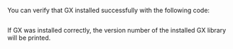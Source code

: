 
You can verify that GX installed successfully with the following code:

   ```python title="Python" name="docs/docusaurus/docs/core/set_up_a_gx_environment/_install_gx/_local_installation_verification.py - full code example"
   ```
   
   If GX was installed correctly, the version number of the installed GX library will be printed.